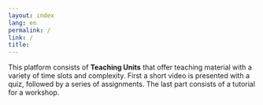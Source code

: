 ```yaml
---
layout: index
lang: en
permalink: /
link: /
title:  
---
```

This platform consists of  **Teaching Units** that offer teaching material with a variety of time slots and complexity. First a short video is presented with a quiz, followed by a series of assignments. The last part consists of a tutorial for a workshop.

<!-- more -->


